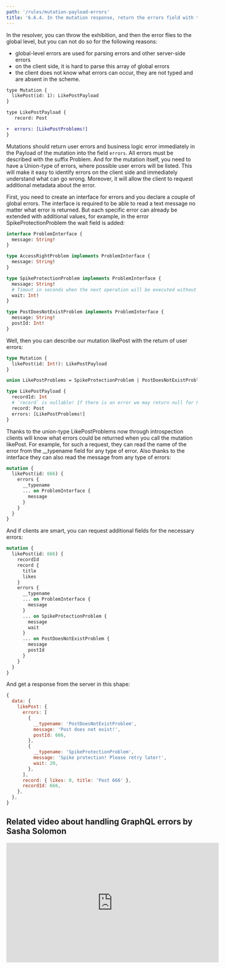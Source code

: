 ```yaml
---
path: '/rules/mutation-payload-errors'
title: '6.6.4. In the mutation response, return the errors field with typed user errors.'
---
```


In the resolver, you can throw the exhibition, and then the error flies to the global level, but you can not do so for the following reasons:

- global-level errors are used for parsing errors and other server-side errors
- on the client side, it is hard to parse this array of global errors
- the client does not know what errors can occur, they are not typed and are absent in the scheme.

```diff
type Mutation {
  likePost(id: 1): LikePostPayload
}

type LikePostPayload {
   record: Post

+  errors: [LikePostProblems!]
}
```

Mutations should return user errors and business logic error immediately in the Payload of the mutation into the field `errors`. All errors must be described with the suffix Problem. And for the mutation itself, you need to have a Union-type of errors, where possible user errors will be listed. This will make it easy to identify errors on the client side and immediately understand what can go wrong. Moreover, it will allow the client to request additional metadata about the error.

First, you need to create an interface for errors and you declare a couple of global errors. The interface is required to be able to read a text message no matter what error is returned. But each specific error can already be extended with additional values, for example, in the error SpikeProtectionProblem the wait field is added:

```graphql
interface ProblemInterface {
  message: String!
}

type AccessRightProblem implements ProblemInterface {
  message: String!
}

type SpikeProtectionProblem implements ProblemInterface {
  message: String!
  # Timout in seconds when the next operation will be executed without errors
  wait: Int!
}

type PostDoesNotExistProblem implements ProblemInterface {
  message: String!
  postId: Int!
}
```

Well, then you can describe our mutation likePost with the return of user errors:

```graphql
type Mutation {
  likePost(id: Int!): LikePostPayload
}

union LikePostProblems = SpikeProtectionProblem | PostDoesNotExistProblem;

type LikePostPayload {
  recordId: Int
  # `record` is nullable! If there is an error we may return null for Post
  record: Post
  errors: [LikePostProblems!]
}
```

Thanks to the union-type LikePostProblems now through introspection clients will know what errors could be returned when you call the mutation likePost. For example, for such a request, they can read the name of the error from the \_\_typename field for any type of error. Also thanks to the interface they can also read the message from any type of errors:

```graphql
mutation {
  likePost(id: 666) {
    errors {
      __typename
      ... on ProblemInterface {
        message
      }
    }
  }
}
```

And if clients are smart, you can request additional fields for the necessary errors:

```graphql
mutation {
  likePost(id: 666) {
    recordId
    record {
      title
      likes
    }
    errors {
      __typename
      ... on ProblemInterface {
        message
      }
      ... on SpikeProtectionProblem {
        message
        wait
      }
      ... on PostDoesNotExistProblem {
        message
        postId
      }
    }
  }
}
```

And get a response from the server in this shape:

```js
{
  data: {
    likePost: {
      errors: [
        {
          __typename: 'PostDoesNotExistProblem',
          message: 'Post does not exist!',
          postId: 666,
        },
        {
          __typename: 'SpikeProtectionProblem',
          message: 'Spike protection! Please retry later!',
          wait: 20,
        },
      ],
      record: { likes: 0, title: 'Post 666' },
      recordId: 666,
    },
  },
}
```

## Related video about handling GraphQL errors by Sasha Solomon

<iframe width="560" height="315" src="https://www.youtube.com/embed/bhsZsQfePDY" frameborder="0" allow="accelerometer; autoplay; encrypted-media; gyroscope; picture-in-picture" allowfullscreen></iframe>
